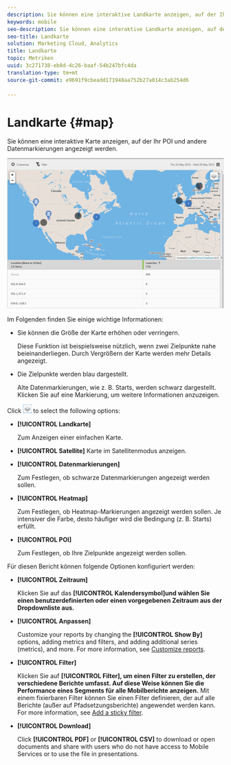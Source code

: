 ```yaml
---
description: Sie können eine interaktive Landkarte anzeigen, auf der Ihre Zielpunkte und andere Datenmarkierungen dargestellt werden.
keywords: mobile
seo-description: Sie können eine interaktive Landkarte anzeigen, auf der Ihre Zielpunkte und andere Datenmarkierungen dargestellt werden.
seo-title: Landkarte
solution: Marketing Cloud, Analytics
title: Landkarte
topic: Metriken
uuid: 3c271738-eb8d-4c26-baaf-54b247bfc4da
translation-type: tm+mt
source-git-commit: e9691f9cbeadd171948aa752b27a014c3ab254d6

---
```



# Landkarte {#map}

Sie können eine interaktive Karte anzeigen, auf der Ihr POI und andere Datenmarkierungen angezeigt werden.

![](assets/map.png)

Im Folgenden finden Sie einige wichtige Informationen:

* Sie können die Größe der Karte erhöhen oder verringern.

   Diese Funktion ist beispielsweise nützlich, wenn zwei Zielpunkte nahe beieinanderliegen. Durch Vergrößern der Karte werden mehr Details angezeigt.
* Die Zielpunkte werden blau dargestellt.

   Alte Datenmarkierungen, wie z. B. Starts, werden schwarz dargestellt. Klicken Sie auf eine Markierung, um weitere Informationen anzuzeigen.

Click ![layers](assets/map_layers.png) to select the following options:

* **[!UICONTROL Landkarte]**

   Zum Anzeigen einer einfachen Karte.

* **[!UICONTROL Satellite]** Karte im Satellitenmodus anzeigen.

* **[!UICONTROL Datenmarkierungen]**

   Zum Festlegen, ob schwarze Datenmarkierungen angezeigt werden sollen.

* **[!UICONTROL Heatmap]**

   Zum Festlegen, ob Heatmap-Markierungen angezeigt werden sollen. Je intensiver die Farbe, desto häufiger wird die Bedingung (z. B. Starts) erfüllt.

* **[!UICONTROL POI]**

   Zum Festlegen, ob Ihre Zielpunkte angezeigt werden sollen.

Für diesen Bericht können folgende Optionen konfiguriert werden:

* **[!UICONTROL Zeitraum]**

   Klicken Sie auf das **[!UICONTROL Kalendersymbol]und wählen Sie einen benutzerdefinierten oder einen vorgegebenen Zeitraum aus der Dropdownliste aus.**

* **[!UICONTROL Anpassen]**

   Customize your reports by changing the **[!UICONTROL Show By]** options, adding metrics and filters, and adding additional series (metrics), and more. For more information, see [Customize reports](/help/using/usage/reports-customize/t-reports-customize.md).

* **[!UICONTROL Filter]**

   Klicken Sie auf **[!UICONTROL Filter], um einen Filter zu erstellen, der verschiedene Berichte umfasst. Auf diese Weise können Sie die Performance eines Segments für alle Mobilberichte anzeigen.** Mit einem fixierbaren Filter können Sie einen Filter definieren, der auf alle Berichte (außer auf Pfadsetzungsberichte) angewendet werden kann. For more information, see [Add a sticky filter](/help/using/usage/reports-customize/t-sticky-filter.md).

* **[!UICONTROL Download]**

   Click **[!UICONTROL PDF]** or **[!UICONTROL CSV]** to download or open documents and share with users who do not have access to Mobile Services or to use the file in presentations.